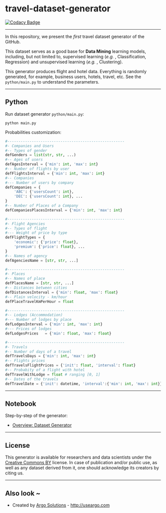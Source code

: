 # travel-dataset-generator

[![Codacy Badge](https://api.codacy.com/project/badge/Grade/8fcf18fb09594cbe8a8bdf0f7493b2f5)](https://www.codacy.com/manual/leomaurodesenv/travel-dataset-generator?utm_source=github.com&amp;utm_medium=referral&amp;utm_content=leomaurodesenv/travel-dataset-generator&amp;utm_campaign=Badge_Grade)

---

In this repository, we present the _first_ travel dataset generator of the GitHub.  

This dataset serves as a good base for **Data Mining** learning models, including, but not limited to, supervised learning (_e.g._ , Classification, Regression) and unsupervised learning (_e.g._ , Clustering).  

This generator produces flight and hotel data. Everything is randomly generated, for example, business users, hotels, travel, etc. See the `python/main.py` to understand the parameters.   

---
## Python

Run dataset generator `python/main.py`:
```shell
python main.py
```

Probabilities customization:
```python
#-----------------------------------------------------
#- Companies and Users
#-- Types of gender
defGenders = list(str, str, ...)
#-- Ages of users 
defAgesInterval = {'min': int, 'max': int}
#-- Number of flights by user
defFlightsInterval = {'min': int, 'max': int}
#-- Companies
#--- Number of users by company
defCompanies = {
    'ABC': {'usersCount': int},
    'DEC': {'usersCount': int}, ...
}
#-- Number of Places of a Company
defCompaniesPlacesInterval = {'min': int, 'max': int}

#-----------------------------------------------------
#- Flight Agencies
#-- Types of flight
#--- Weight of price by type
defFlightTypes = {
    'economic': {'price': float},
    'premium': {'price': float}, ...
}
#-- Names of agency
defAgenciesName = [str, str, ...]

#-----------------------------------------------------
#- Places
#-- Names of place
defPlacesName = [str, str, ...]
#-- Distances between cities
defDistancesInterval = {'min': float, 'max': float}
#-- Plain velocity - km/hour
defPlaceTravelKmPerHour = float 

#-----------------------------------------------------
#-- Lodges (Accommodation)
#--- Number of lodges by place
defLodgesInterval = {'min': int, 'max': int}
#--- Prices of lodges
defLodgesPrices   = {'min': float, 'max': float}

#-----------------------------------------------------
#- Travels
#-- Number of days of a travel
defTravelsDays = {'min': int, 'max': int}
#-- Flights prices
defTravelsFlightPrices = {'init': float, 'interval': float}
#-- Probabity of a flight with hotel
defTravelWithLodge = float # ranging [0, 1]
#-- Dates of the travels
defTravelDate = {'init': datetime, 'interval':{'min': int, 'max': int}}
```

---
## Notebook

Step-by-step of the generator:   
-   [Overview: Dataset Generator](jupyter/generator-example.ipynb)

---
## License

This generator is available for researchers and data scientists under the [Creative Commons BY](https://creativecommons.org/licenses/by/4.0/) license. In case of publication and/or public use, as well as any dataset derived from it, one should acknowledge its creators by citing us.  

---
## Also look ~

-   Created by [Argo Solutions](https://github.com/Argo-Solutions/) - <http://useargo.com>
